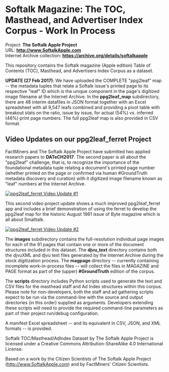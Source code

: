 Softalk Magazine: The TOC, Masthead, and Advertiser Index Corpus - Work In Process
==================================================================================

Project: **The Softalk Apple Project**  
URL: **http://www.SoftalkApple.com**  
Internet Archive collection: **https://archive.org/details/softalkapple**

This repository contains the Softalk magazine (Apple edition) Table of Contents
(TOC), Masthead, and Advertisers Index Corpus as a dataset.

**UPDATE (27 Feb 2017)**: We have uploaded the COMPLETE "ppg2leaf" map -- the metadata 
tuples that relate a Softalk issue's printed page to its respective "leaf" ID which
is the unique component in the page's digitized image filename at the Internet Archive.
In the **ppg2leaf_map** subdirectory, there are 48 interim datafiles in JSON format 
together with an Excel spreadsheet with all 9,547 leafs combined and providing a
pivot table with breakout stats on the ratio, issue by issue, for actual (54%) vs. 
inferred (46%) print page numbers. The full ppg2leaf map is also provided in CSV format.

## Video Updates on our ppg2leaf_ferret Project

FactMiners and The Softalk Apple Project have submitted two applied research papers to 
**DATeCH2017**. The second paper is all about the "ppg2leaf" challenge, that is, to recognize
the importance of the foundational metadata tuple relating a document's printed page number
(whether printed on the page or confirmed via human #GroundTruth metadata discovery and curation)
with it digitized image filename known as "leaf" numbers at the Internet Archive.

[![ppg2leaf_ferret Video Update #1](http://img.youtube.com/vi/ei1YoSgNL6w/0.jpg)](http://www.youtube.com/watch?v=ei1YoSgNL6w)

This second video project update shows a much improved ppg2leaf_ferret app and includes a
brief demonstration of using the ferret to develop the ppg2leaf map for the historic
August 1981 issue of Byte magazine which is all about Smalltalk.

[![ppg2leaf_ferret Video Update #2](http://img.youtube.com/vi/mttUby8NRpw/0.jpg)](http://www.youtube.com/watch?v=mttUby8NRpw)

The **images** subdirectory contains the full-resolution individual page images
for each of the 91 pages that contain one or more of the document structures
included in this dataset. The **djvu_text** directory contains both the djvuXML
and djvu text files generated by the Internet Archive during the stock
digitization process. The **magpage** directory -- currently containing
incomplete work-in-process files -- will collect the files in MAGAZINE and PAGE
format as part of the (upper) **\#GroundTruth** edition of the corpus.

The **scripts** directory includes Python scripts used to generate the text and
CSV files for the masthead staff and Ad Index structures within this corpus.
Please note for non-developers, both the staff and ad gathering scripts expect
to be run via the command-line with the source and output directories (in this
order) supplied as arguments. Developers extending these scripts will need to
provide the required command-line parameters as part of their project run/debug
configuration.

A manifest Excel spreadsheet -- and its equivalent in CSV, JSON, and XML formats
-- is provided.

Softalk TOC/Masthead/AdIndex Dataset by The Softalk Apple Project is licensed
under a Creative Commons Attribution-ShareAlike 4.0 International License.

Based on a work by the Citizen Scientists of The Softalk Apple Project
(http://www.SoftalkApple.com) and by FactMiners' Citizen Scientists.
